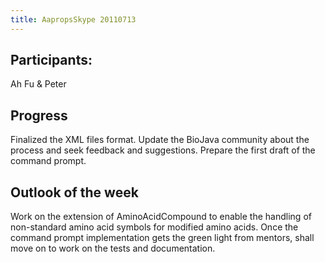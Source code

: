 ```yaml
---
title: AapropsSkype 20110713
---
```


Participants:
-------------

Ah Fu & Peter

Progress
--------

Finalized the XML files format. Update the BioJava community about the
process and seek feedback and suggestions. Prepare the first draft of
the command prompt.

Outlook of the week
-------------------

Work on the extension of AminoAcidCompound to enable the handling of
non-standard amino acid symbols for modified amino acids. Once the
command prompt implementation gets the green light from mentors, shall
move on to work on the tests and documentation.
